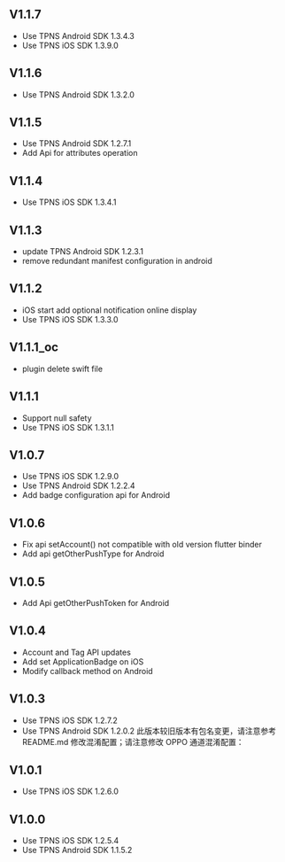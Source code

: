 ## V1.1.7

* Use TPNS Android SDK 1.3.4.3
* Use TPNS iOS SDK 1.3.9.0


## V1.1.6

* Use TPNS Android SDK 1.3.2.0


## V1.1.5

* Use TPNS Android SDK 1.2.7.1
* Add Api for attributes operation

## V1.1.4

*  Use TPNS iOS SDK 1.3.4.1

## V1.1.3

* update TPNS Android SDK 1.2.3.1
* remove redundant manifest configuration in android

## V1.1.2

* iOS start add optional notification online display
* Use TPNS iOS SDK 1.3.3.0

## V1.1.1_oc

* plugin delete swift file 

## V1.1.1

* Support null safety
* Use TPNS iOS SDK 1.3.1.1

## V1.0.7

* Use TPNS iOS SDK 1.2.9.0
* Use TPNS Android SDK 1.2.2.4
* Add badge configuration api for Android

## V1.0.6

* Fix api setAccount() not compatible with old version flutter binder
* Add api getOtherPushType for Android

## V1.0.5

* Add Api getOtherPushToken for Android

## V1.0.4

* Account and Tag API updates
* Add set ApplicationBadge on iOS
* Modify callback method on Android

## V1.0.3

* Use TPNS iOS SDK 1.2.7.2
* Use TPNS Android SDK 1.2.0.2 此版本较旧版本有包名变更，请注意参考 README.md 修改混淆配置；请注意修改 OPPO 通道混淆配置：

## V1.0.1

* Use TPNS iOS SDK 1.2.6.0

## V1.0.0

* Use TPNS iOS SDK 1.2.5.4
* Use TPNS Android SDK 1.1.5.2